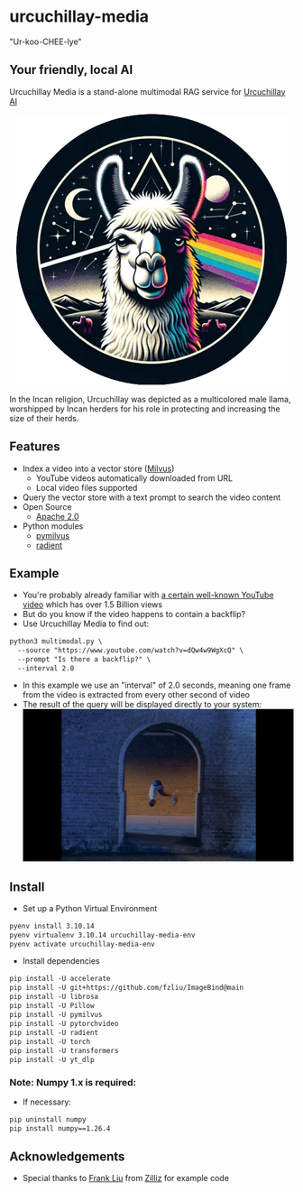 # urcuchillay-media

"Ur-koo-CHEE-lye"

## Your friendly, local AI

Urcuchillay Media is a stand-alone multimodal RAG service for [Urcuchillay AI](https://github.com/castellotti/urcuchillay)

<div style="text-align:center;">
  <img src="docs/images/urcuchillay-header.webp" alt="Urcuchillay" width="480"/>
</div>

In the Incan religion, Urcuchillay was depicted as a multicolored male llama, worshipped by Incan herders for his role in protecting and increasing the size of their herds.

## Features
- Index a video into a vector store ([Milvus](https://github.com/milvus-io/milvus))
  - YouTube videos automatically downloaded from URL
  - Local video files supported
- Query the vector store with a text prompt to search the video content
- Open Source
    - [Apache 2.0](LICENSE)
- Python modules
  - [pymilvus](https://github.com/milvus-io/pymilvus)
  - [radient](https://github.com/fzliu/radient)

## Example
- You're probably already familiar with [a certain well-known YouTube video](https://www.youtube.com/watch?v=dQw4w9WgXcQ) which has over 1.5 Billion views
- But do you know if the video happens to contain a backflip?
- Use Urcuchillay Media to find out:
```shell
python3 multimodal.py \
  --source "https://www.youtube.com/watch?v=dQw4w9WgXcQ" \
  --prompt "Is there a backflip?" \
  --interval 2.0
```
- In this example we use an "interval" of 2.0 seconds, meaning one frame from the video is extracted from every other second of video
- The result of the query will be displayed directly to your system:
  <img src="docs/images/backflip.png" alt="Backflip" width="480"/>

## Install
- Set up a Python Virtual Environment
```shell
pyenv install 3.10.14
pyenv virtualenv 3.10.14 urcuchillay-media-env
pyenv activate urcuchillay-media-env
```
- Install dependencies
```shell
pip install -U accelerate
pip install -U git+https://github.com/fzliu/ImageBind@main
pip install -U librosa
pip install -U Pillow
pip install -U pymilvus
pip install -U pytorchvideo
pip install -U radient
pip install -U torch
pip install -U transformers
pip install -U yt_dlp
```

### Note: Numpy 1.x is required:
- If necessary:
```shell
pip uninstall numpy
pip install numpy==1.26.4
```

## Acknowledgements
- Special thanks to [Frank Liu](https://github.com/fzliu) from [Zilliz](https://github.com/zilliztech) for example code
